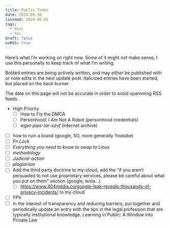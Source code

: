 ```yaml
---
title: Public Todos
date: 2024-05-30
lastmod: 2024-06-01
tags:
  - misc
  - toc
draft: false
noRSS: true
---
```

Here’s what I’m working on right now. Some of it might not make sense, I use this personally to keep track of what I’m writing. 

Bolded entries are being actively written, and may either be published with or note edits in the next update post. Italicized entries have been started, but placed on the back burner.

The date on this page will not be accurate in order to avoid spamming RSS feeds.

- High Priority
    - [ ] How to Fix the DMCA
    - [ ] Personhood: I Am Not A Robot (personhood credentials)
    - [ ] *wget-pipe-tar-xzvf* (internet archive)
- [ ] how to ruin a brand (google, SO, more generally Youtube)
- [ ] *Fn Lock*
- [ ] *Everything you need to know to swap to Linux*
- [ ] *methodology*
- [ ] *Judicial-action*
- [ ] *plagiarism*
- [ ] Add the third party doctrine to my-cloud, add the “if you aren’t persuaded to not use proprietary services, please be careful about what you put on them” section (google, tesla…)
    - [ ] https://www.404media.co/google-leak-reveals-thousands-of-privacy-incidents/ to my-cloud
- [ ] FPV
- [ ] In the interest of transparency and reducing barriers, put together and periodically update an entry with the tips in the legal profession that are typically institutional knowledge. Learning in Public: A Window into Private Law